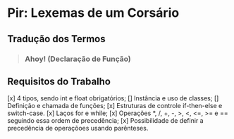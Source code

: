 # Pir: Lexemas de um Corsário

## <section>

## Tradução dos Termos

> ### Ahoy! (Declaração de Função)


## Requisitos do Trabalho

[x] 4 tipos, sendo int e float obrigatórios;
[] Instância e uso de classes;
[] Definição e chamada de funções;
[x] Estruturas de controle if-then-else e switch-case.
[x] Laços for e while;
[x] Operações *, /, +, -, >, <, <=, >= e == seguindo essa ordem de precedência;
[x] Possibilidade de definir a precedência de operaçõoes usando parênteses.